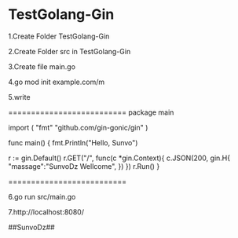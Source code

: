 # TestGolang-Gin



1.Create Folder TestGolang-Gin

2.Create Folder src in TestGolang-Gin

3.Create file main.go

4.go mod init example.com/m

5.write

==========================
package main

import (
"fmt"
"github.com/gin-gonic/gin"
)

func main() {
fmt.Println("Hello, Sunvo")

r := gin.Default() 
r.GET("/", func(c *gin.Context){ 
c.JSON(200, gin.H{
"massage":"SunvoDz Wellcome",
        })
    })
r.Run()
}

==========================

6.go run src/main.go

7.http://localhost:8080/

##SunvoDz##
